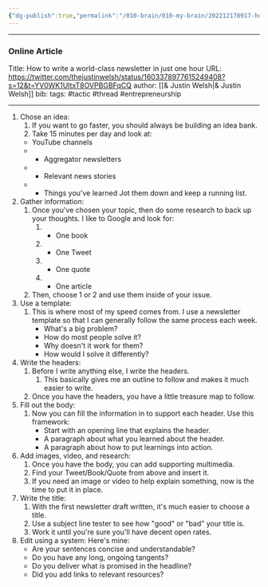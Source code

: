 ```yaml
---
{"dg-publish":true,"permalink":"/010-brain/010-my-brain/202212170917-how-to-write-a-newsletter/","created":"2022-12-17T09:17:08.000-05:00","updated":"2025-03-21T17:25:09.776-04:00"}
---
```


---

### Online Article
Title: How to write a world-class newsletter in just one hour
URL: https://twitter.com/thejustinwelsh/status/1603378977615249408?s=12&t=YV0WK1UltxT8OVPBGBFqCQ
author: [[& Justin Welsh\|& Justin Welsh]]
bib:
tags: #tactic #thread #entrepreneurship 

---

1. Chose an idea: 
	1. If you want to go faster, you should always be building an idea bank. 
	2. Take 15 minutes per day and look at:
	 - YouTube channels 
	 - - Aggregator newsletters 
	 - - Relevant news stories 
	 - - Things you've learned Jot them down and keep a running list.
2. Gather information: 
	1. Once you've chosen your topic, then do some research to back up your thoughts. I like to Google and look for: 
		1. - One book 
		2. - One Tweet 
		3. - One quote 
		4. - One article
	2. Then, choose 1 or 2 and use them inside of your issue.
3. Use a template: 
	1. This is where most of my speed comes from. I use a newsletter template so that I can generally follow the same process each week. 
		- What's a big problem? 
		- How do most people solve it? 
		- Why doesn't it work for them? 
		- How would I solve it differently?
4. Write the headers: 
	1. Before I write anything else, I write the headers. 
		1. This basically gives me an outline to follow and makes it much easier to write. 
	2. Once you have the headers, you have a little treasure map to follow.
5. Fill out the body: 
	1. Now you can fill the information in to support each header. Use this framework: 
		- Start with an opening line that explains the header. 
		- A paragraph about what you learned about the header. 
		- A paragraph about how to put learnings into action.
6. Add images, video, and research: 
	1. Once you have the body, you can add supporting multimedia. 
	2. Find your Tweet/Book/Quote from above and insert it. 
	3. If you need an image or video to help explain something, now is the time to put it in place.
7. Write the title: 
	1. With the first newsletter draft written, it's much easier to choose a title. 
	2. Use a subject line tester to see how "good" or "bad" your title is. 
	3. Work it until you're sure you'll have decent open rates.
8. Edit using a system: Here's mine: 
	- Are your sentences concise and understandable? 
	- Do you have any long, ongoing tangents? 
	- Do you deliver what is promised in the headline? 
	- Did you add links to relevant resources?